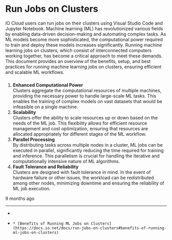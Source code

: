 # Run Jobs on Clusters
IO Cloud users can run jobs on their clusters using Visual Studio Code and Jupyter Notebook.
Machine learning (ML) has revolutionized various fields by enabling data-driven decision-making and automating complex tasks. As ML models become more sophisticated, the computational power required to train and deploy these models increases significantly. Running machine learning jobs on clusters, which consist of interconnected computers working together, has become a critical approach to meet these demands. This document provides an overview of the benefits, setup, and best practices for running machine learning jobs on clusters, ensuring efficient and scalable ML workflows.
### [](https://docs.io.net/docs/run-jobs-on-clusters#benefits-of-running-ml-jobs-on-clusters)
  1. **Enhanced Computational Power**  
Clusters aggregate the computational resources of multiple machines, providing the necessary power to handle large-scale ML tasks. This enables the training of complex models on vast datasets that would be infeasible on a single machine.
  2. **Scalability**  
Clusters offer the ability to scale resources up or down based on the needs of the ML job. This flexibility allows for efficient resource management and cost optimization, ensuring that resources are allocated appropriately for different stages of the ML workflow.
  3. **Parallel Processing**  
By distributing tasks across multiple nodes in a cluster, ML jobs can be executed in parallel, significantly reducing the time required for training and inference. This parallelism is crucial for handling the iterative and computationally intensive nature of ML algorithms.
  4. **Fault Tolerance and Reliability**  
Clusters are designed with fault tolerance in mind. In the event of hardware failure or other issues, the workload can be redistributed among other nodes, minimizing downtime and ensuring the reliability of ML job execution.


9 months ago
* * *
  * [](https://docs.io.net/docs/run-jobs-on-clusters)
  *     * [Benefits of Running ML Jobs on Clusters](https://docs.io.net/docs/run-jobs-on-clusters#benefits-of-running-ml-jobs-on-clusters)


